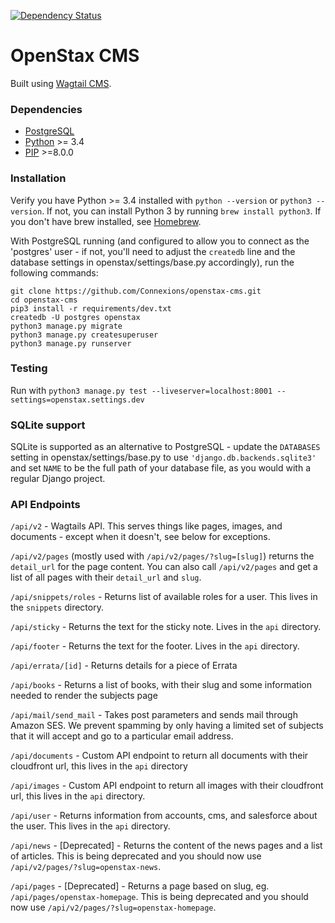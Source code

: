 [![Dependency Status](https://gemnasium.com/badges/github.com/openstax/openstax-cms.svg)](https://gemnasium.com/github.com/openstax/openstax-cms)

OpenStax CMS
=======================

Built using [Wagtail CMS](http://wagtail.io).

### Dependencies
* [PostgreSQL](http://www.postgresql.org)
* [Python](https://www.python.org/) >= 3.4
* [PIP](https://github.com/pypa/pip) >=8.0.0

### Installation

Verify you have Python >= 3.4 installed with `python --version` or `python3 --version`.
If not, you can install Python 3 by running `brew install python3`. If you don't have brew installed, see [Homebrew](http://brew.sh/).


With PostgreSQL running (and configured to allow you to connect as the 'postgres' user - if not, you'll need to adjust the `createdb` line and the database settings in openstax/settings/base.py accordingly), run the following commands:

    git clone https://github.com/Connexions/openstax-cms.git
    cd openstax-cms
    pip3 install -r requirements/dev.txt
    createdb -U postgres openstax
    python3 manage.py migrate
    python3 manage.py createsuperuser
    python3 manage.py runserver

### Testing

Run with ``python3 manage.py test --liveserver=localhost:8001 --settings=openstax.settings.dev``

### SQLite support

SQLite is supported as an alternative to PostgreSQL - update the `DATABASES` setting
in openstax/settings/base.py to use `'django.db.backends.sqlite3'` and set `NAME` to be the full path of your database file, as you would with a regular Django project.

### API Endpoints
`/api/v2` - Wagtails API. This serves things like pages, images, and documents - except when it doesn't, see below for exceptions.

`/api/v2/pages` (mostly used with `/api/v2/pages/?slug=[slug]`) returns the `detail_url` for the page content. You can also call `/api/v2/pages` and get a list of all pages with their `detail_url` and `slug`.
 
 `/api/snippets/roles` - Returns list of available roles for a user. This lives in the `snippets` directory.
 
 `/api/sticky` - Returns the text for the sticky note. Lives in the `api` directory.
 
 `/api/footer` - Returns the text for the footer. Lives in the `api` directory.
 
 `/api/errata/[id]` - Returns details for a piece of Errata
 
 `/api/books` - Returns a list of books, with their slug and some information needed to render the subjects page
 
 `/api/mail/send_mail` - Takes post parameters and sends mail through Amazon SES. We prevent spamming by only having a limited set of subjects that it will accept and go to a particular email address. 
 
 `/api/documents` - Custom API endpoint to return all documents with their cloudfront url, this lives in the `api` directory
 
 `/api/images` - Custom API endpoint to return all images with their cloudfront url, this lives in the `api` directory.
 
 `/api/user` - Returns information from accounts, cms, and salesforce about the user. This lives in the `api` directory.
 
 `/api/news` - [Deprecated] - Returns the content of the news pages and a list of articles. This is being deprecated and you should now use `/api/v2/pages/?slug=openstax-news`.
 
 `/api/pages` - [Deprecated] - Returns a page based on slug, eg. `/api/pages/openstax-homepage`. This is being deprecated and you should now use `/api/v2/pages/?slug=openstax-homepage`.
